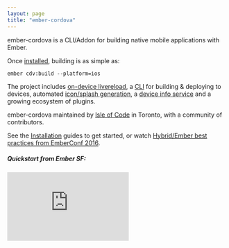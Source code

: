 ```yaml
---
layout: page
title: "ember-cordova"
---
```


ember-cordova is a CLI/Addon for building native mobile applications with Ember.

Once [installed](pages/installation), building is as simple as:

```
ember cdv:build --platform=ios
```

The project includes [on-device livereload](pages/workflow/livereload), a [CLI](pages/cli) for building & deploying to devices, automated [icon/splash generation](pages/workflow/icon_splash_management), a [device info service](pages/service_platform) and a growing ecosystem of plugins.

ember-cordova maintained by [Isle of Code](https://isleofcode.com) in Toronto, with a community of contributors.

See the [Installation](pages/installation) guides to get started, or watch [Hybrid/Ember best practices from EmberConf 2016](https://www.youtube.com/embed/Ry639hvWKbM).

##### Quickstart from Ember SF:
<div class="video-container">
  <iframe width="280" height="158" src="https://www.youtube.com/embed/WFhTpSe2hNE" frameborder="0" allowfullscreen></iframe>
</div>
